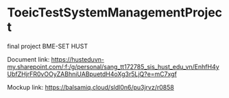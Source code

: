 # ToeicTestSystemManagementProject
final project BME-SET HUST

Document link: https://husteduvn-my.sharepoint.com/:f:/g/personal/sang_tt172785_sis_hust_edu_vn/EnhfH4yUbfZHjrFR0vOOyZABhniUABpuetdH4oXg3r5LjQ?e=mC7xgf

Mockup link: https://balsamiq.cloud/sldl0n6/pu3jrvz/r0858
